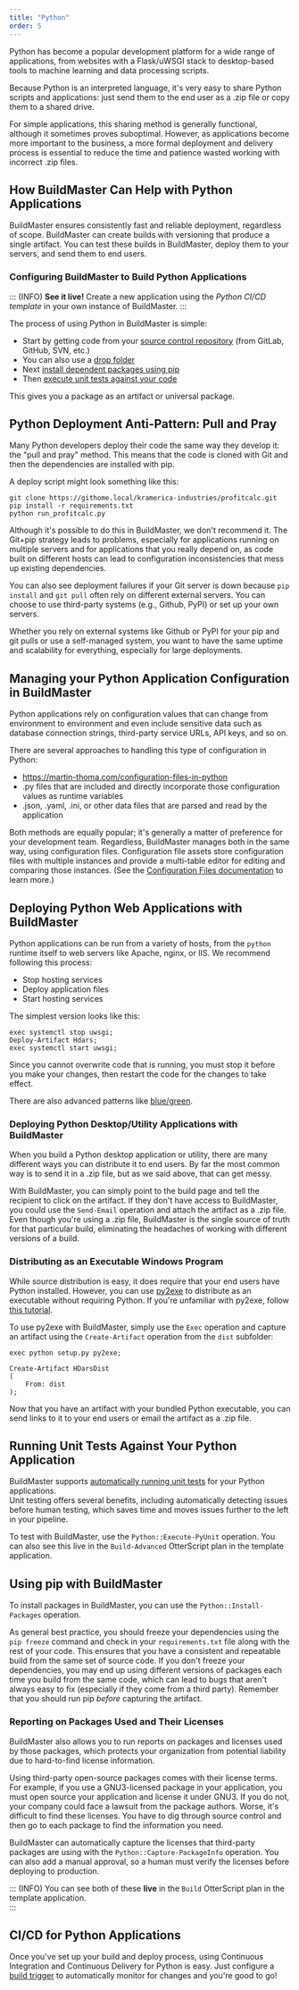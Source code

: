 ```yaml
---
title: "Python"
order: 5
---
```



Python has become a popular development platform for a wide range of applications, from websites with a Flask/uWSGI stack to desktop-based tools to machine learning and data processing scripts.

Because Python is an interpreted language, it's very easy to share Python scripts and applications: just send them to the end user as a .zip file or copy them to a shared drive.

For simple applications, this sharing method is generally functional, although it sometimes proves suboptimal. However, as applications become more important to the business, a more formal deployment and delivery process is essential to reduce the time and patience wasted working with incorrect .zip files.
  
## How BuildMaster Can Help with Python Applications 
  
BuildMaster ensures consistently fast and reliable deployment, regardless of scope. BuildMaster can create builds with versioning that produce a single artifact. You can test these builds in BuildMaster, deploy them to your servers, and send them to end users.
  
### Configuring BuildMaster to Build Python Applications  

::: (INFO)
**See it live!** Create a new application using the *Python CI/CD template* in your own instance of BuildMaster.
:::

The process of using Python in BuildMaster is simple:

 - Start by getting code from your [source control repository](/docs/buildmaster/builds-continuous-integration/buildmaster-git-source-control/buildmaster-ci-cd-continuous-integration-server-source-control) (from GitLab, GitHub, SVN, etc.)
 - You can also use a [drop folder](/docs/buildmaster/builds-continuous-integration/buildmaster-artifacts/buildmaster-drop-folders)
 - Next [install dependent packages using pip](#using-pip-and-buildmaster)
 - Then [execute unit tests against your code](#using-pyunit-and-buildmaster)

This gives you a package as an artifact or universal package.  

## Python Deployment Anti-Pattern: Pull and Pray

Many Python developers deploy their code the same way they develop it: the "pull and pray" method. This means that the code is cloned with Git and then the dependencies are installed with pip.

A deploy script might look something like this:

````  
git clone https://githome.local/kramerica-industries/profitcalc.git
pip install -r requirements.txt  
python run_profitcalc.py  
````  

Although it's possible to do this in BuildMaster, we don't recommend it. The Git+pip strategy leads to problems, especially for applications running on multiple servers and for applications that you really depend on, as code built on different hosts can lead to configuration inconsistencies that mess up existing dependencies.

You can also see deployment failures if your Git server is down because `pip install` and `git pull` often rely on different external servers. You can choose to use third-party systems (e.g., Github, PyPI) or set up your own servers.

Whether you rely on external systems like Github or PyPI for your pip and git pulls or use a self-managed system, you want to have the same uptime and scalability for everything, especially for large deployments.
  
## Managing your Python Application Configuration in BuildMaster 

Python applications rely on configuration values that can change from environment to environment and even include sensitive data such as database connection strings, third-party service URLs, API keys, and so on.

There are several approaches to handling this type of configuration in Python:


 - https://martin-thoma.com/configuration-files-in-python
 - .py files that are included and directly incorporate those configuration values as runtime variables
 - .json, .yaml, .ini, or other data files that are parsed and read by the application

Both methods are equally popular; it's generally a matter of preference for your development team. Regardless, BuildMaster manages both in the same way, using configuration files. Configuration file assets store configuration files with multiple instances and provide a multi-table editor for editing and comparing those instances. (See the [Configuration Files documentation](/docs/buildmaster/deployment-continuous-delivery/buildmaster-applications-configuration-files) to learn more.)  
  
## Deploying Python Web Applications with BuildMaster 

Python applications can be run from a variety of hosts, from the `python` runtime itself to web servers like Apache, nginx, or IIS. We recommend following this process:


 - Stop hosting services
 - Deploy application files
 - Start hosting services

The simplest version looks like this:
  
````  
exec systemctl stop uwsgi;  
Deploy-Artifact Hdars;  
exec systemctl start uwsgi;  
````  
  
Since you cannot overwrite code that is running, you must stop it before you make your changes, then restart the code for the changes to take effect.

There are also advanced patterns like [blue/green](/docs/buildmaster/deployment-continuous-delivery/buildmaster-ci-cd-deployment-patterns/buildmaster-ci-cd-deployment-patterns-blue-green).  
    
### Deploying Python Desktop/Utility Applications with BuildMaster 

When you build a Python desktop application or utility, there are many different ways you can distribute it to end users. By far the most common way is to send it in a .zip file, but as we said above, that can get messy.

With BuildMaster, you can simply point to the build page and tell the recipient to click on the artifact. If they don't have access to BuildMaster, you could use the `Send-Email` operation and attach the artifact as a .zip file. Even though you're using a .zip file, BuildMaster is the single source of truth for that particular build, eliminating the headaches of working with different versions of a build.  
  
### Distributing as an Executable Windows Program 

While source distribution is easy, it does require that your end users have Python installed. However, you can use [py2exe](http://www.py2exe.org/) to distribute as an executable without requiring Python. If you're unfamiliar with py2exe, follow [this tutorial](http://www.py2exe.org/index.cgi/Tutorial).

To use py2exe with BuildMaster, simply use the `Exec` operation and capture an artifact using the `Create-Artifact` operation from the `dist` subfolder:  
  
````  
exec python setup.py py2exe;  
  
Create-Artifact HDarsDist  
(  
    From: dist  
);  
````  

Now that you have an artifact with your bundled Python executable, you can send links to it to your end users or email the artifact as a .zip file.
  
## Running Unit Tests Against Your Python Application

BuildMaster supports [automatically running unit tests](/docs/buildmaster/builds-continuous-integration/automated-testing-verification/buildmaster-ci-cd-testing-and-verification-unit-tests) for your Python applications.  
Unit testing offers several benefits, including automatically detecting issues before human testing, which saves time and moves issues further to the left in your pipeline.

To test with BuildMaster, use the `Python::Execute-PyUnit` operation. You can also see this live in the `Build-Advanced` OtterScript plan in the template application.  
  
## Using pip with BuildMaster 

To install packages in BuildMaster, you can use the `Python::Install-Packages` operation.

As general best practice, you should freeze your dependencies using the `pip freeze` command and check in your `requirements.txt` file along with the rest of your code. This ensures that you have a consistent and repeatable build from the same set of source code. If you don't freeze your dependencies, you may end up using different versions of packages each time you build from the same code, which can lead to bugs that aren't always easy to fix (especially if they come from a third party). Remember that you should run pip _before_ capturing the artifact.
  
### Reporting on Packages Used and Their Licenses 

BuildMaster also allows you to run reports on packages and licenses used by those packages, which protects your organization from potential liability due to hard-to-find license information.

Using third-party open-source packages comes with their license terms. For example, if you use a GNU3-licensed package in your application, you must open source your application and license it under GNU3. If you do not, your company could face a lawsuit from the package authors. Worse, it's difficult to find these licenses. You have to dig through source control and then go to each package to find the information you need.

BuildMaster can automatically capture the licenses that third-party packages are using with the `Python::Capture-PackageInfo` operation. You can also add a manual approval, so a human must verify the licenses before deploying to production.

::: (INFO)
You can see both of these **live** in the `Build` OtterScript plan in the template application.  
:::  
  
## CI/CD for Python Applications
 
Once you've set up your build and deploy process, using Continuous Integration and Continuous Delivery for Python is easy. Just configure a [build trigger](/docs/buildmaster/administration/buildmaster-resource-monitors) to automatically monitor for changes and you're good to go! 